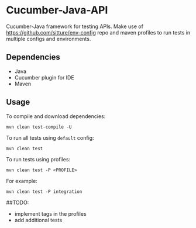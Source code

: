 # Cucumber-Java-API

Cucumber-Java framework for testing APIs. Make use of https://github.com/sitture/env-config repo and maven profiles to run tests in multiple configs and environments.

## Dependencies
- Java
- Cucumber plugin for IDE
- Maven

## Usage
To compile and download dependencies:

``mvn clean test-compile -U``

To run all tests using `default` config:

``mvn clean test``

To run tests using profiles:

``mvn clean test -P <PROFILE>``

For example:

``mvn clean test -P integration``

##TODO:
- implement tags in the profiles 
- add additional tests
